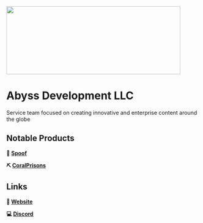 <img src="https://i.imgur.com/cCF2Yug.png" width="455" height="178"/>

# **Abyss Development LLC**

Service team focused on creating innovative and enterprise content around the globe

## **Notable Products**
**👻 [Spoof](https://www.spoofmc.com)**

**⛏️ [CoralPrisons](https://www.coralprisons.com)**

## **Links**
**🚢 [Website](https://www.abyssdev.org)**

**💻 [Discord](https://discord.gg/mcplugins)**
